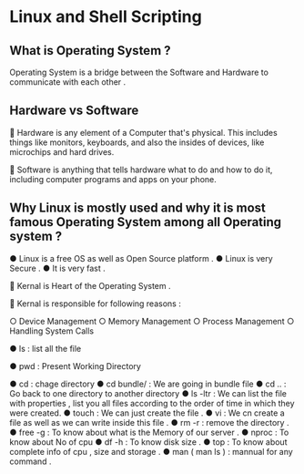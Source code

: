
# Linux and Shell Scripting

## What is Operating System ?

Operating System is a bridge between the Software and Hardware to communicate with each other . 

## Hardware vs Software

📌 Hardware is any element of a Computer that's physical. This includes things like monitors, keyboards, and also the insides of devices, like microchips and hard drives. 

📌 Software is anything that tells hardware what to do and how to do it, including computer programs and apps on your phone.

## Why Linux is mostly used and why it is most famous Operating System among all Operating system ?

● Linux is a free OS as well as Open Source platform .
● Linux is very Secure .
● It is very fast .

📕 Kernal is Heart of the Operating System .

🔖 Kernal is responsible for following reasons :

○ Device Management 
○ Memory Management 
○ Process Management 
○ Handling System Calls

● ls : list all the file

● pwd : Present Working Directory

● cd : chage directory
● cd bundle/ : We are going in bundle file
● cd .. : Go back to one directory to another directory
● ls -ltr : We can list the file with properties , list you all files according to the order of time in which they were created.
● touch : We can just create the file .
● vi : We cn create a file as well as we can write inside this file .
● rm -r : remove the directory .
● free -g : To know about what is the Memory of our server .
● nproc : To know about No of cpu 
● df -h : To know disk size .
● top : To know about complete info of cpu , size and storage .
● man ( man ls ) : mannual for any command .

